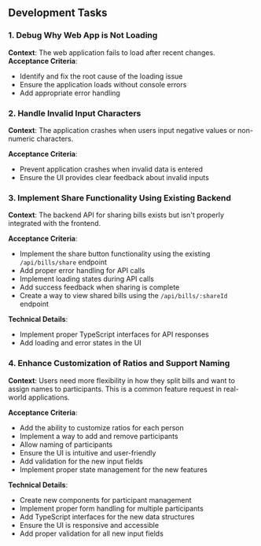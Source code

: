 
## Development Tasks

### 1. Debug Why Web App is Not Loading

**Context**: The web application fails to load after recent changes. 
**Acceptance Criteria**:
- Identify and fix the root cause of the loading issue
- Ensure the application loads without console errors
- Add appropriate error handling


### 2. Handle Invalid Input Characters

**Context**: The application crashes when users input negative values or non-numeric characters. 

**Acceptance Criteria**:
- Prevent application crashes when invalid data is entered
- Ensure the UI provides clear feedback about invalid inputs

### 3. Implement Share Functionality Using Existing Backend

**Context**: The backend API for sharing bills exists but isn't properly integrated with the frontend. 

**Acceptance Criteria**:
- Implement the share button functionality using the existing `/api/bills/share` endpoint
- Add proper error handling for API calls
- Implement loading states during API calls
- Add success feedback when sharing is complete
- Create a way to view shared bills using the `/api/bills/:shareId` endpoint

**Technical Details**:
- Implement proper TypeScript interfaces for API responses
- Add loading and error states in the UI

### 4. Enhance Customization of Ratios and Support Naming

**Context**: Users need more flexibility in how they split bills and want to assign names to participants. This is a common feature request in real-world applications.

**Acceptance Criteria**:
- Add the ability to customize ratios for each person
- Implement a way to add and remove participants
- Allow naming of participants
- Ensure the UI is intuitive and user-friendly
- Add validation for the new input fields
- Implement proper state management for the new features

**Technical Details**:
- Create new components for participant management
- Implement proper form handling for multiple participants
- Add TypeScript interfaces for the new data structures
- Ensure the UI is responsive and accessible
- Add proper validation for all new input fields
